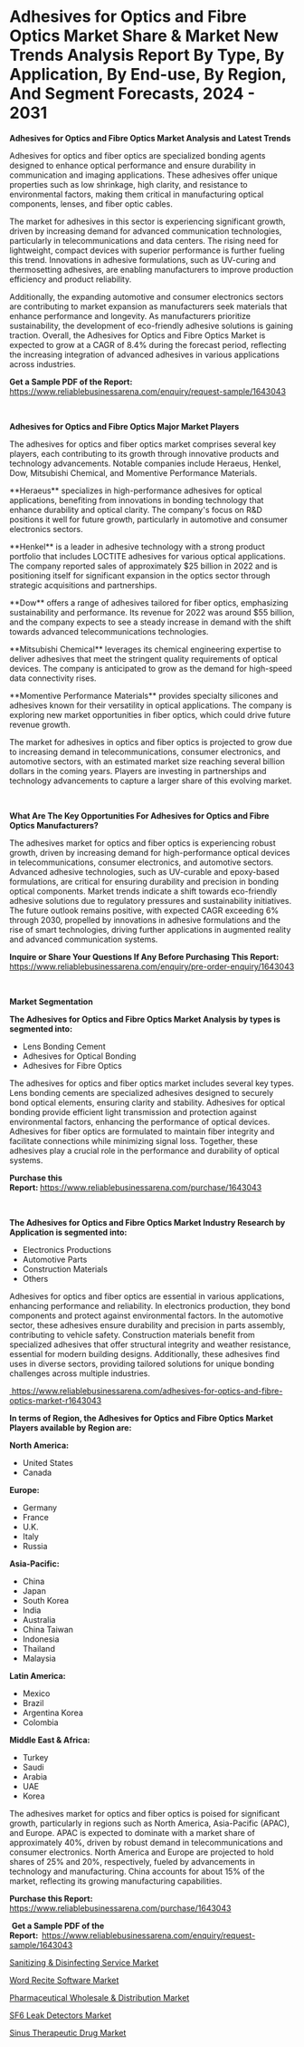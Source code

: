 <p><h1>Adhesives for Optics and Fibre Optics Market Share & Market New Trends Analysis Report By Type, By Application, By End-use, By Region, And Segment Forecasts, 2024 - 2031</h1></p><p><strong>Adhesives for Optics and Fibre Optics Market Analysis and Latest Trends</strong></p>
<p><p>Adhesives for optics and fiber optics are specialized bonding agents designed to enhance optical performance and ensure durability in communication and imaging applications. These adhesives offer unique properties such as low shrinkage, high clarity, and resistance to environmental factors, making them critical in manufacturing optical components, lenses, and fiber optic cables.</p><p>The market for adhesives in this sector is experiencing significant growth, driven by increasing demand for advanced communication technologies, particularly in telecommunications and data centers. The rising need for lightweight, compact devices with superior performance is further fueling this trend. Innovations in adhesive formulations, such as UV-curing and thermosetting adhesives, are enabling manufacturers to improve production efficiency and product reliability.</p><p>Additionally, the expanding automotive and consumer electronics sectors are contributing to market expansion as manufacturers seek materials that enhance performance and longevity. As manufacturers prioritize sustainability, the development of eco-friendly adhesive solutions is gaining traction. Overall, the Adhesives for Optics and Fibre Optics Market is expected to grow at a CAGR of 8.4% during the forecast period, reflecting the increasing integration of advanced adhesives in various applications across industries.</p></p>
<p><strong>Get a Sample PDF of the Report:&nbsp;</strong> <a href="https://www.reliablebusinessarena.com/enquiry/request-sample/1643043?utm_campaign=1685&utm_medium=2&utm_source=Github&utm_content=ia&utm_term=23102024&utm_id=adhesives-for-optics-and-fibre-optics">https://www.reliablebusinessarena.com/enquiry/request-sample/1643043</a></p>
<p>&nbsp;</p>
<p><strong>Adhesives for Optics and Fibre Optics Major Market Players</strong></p>
<p><p>The adhesives for optics and fiber optics market comprises several key players, each contributing to its growth through innovative products and technology advancements. Notable companies include Heraeus, Henkel, Dow, Mitsubishi Chemical, and Momentive Performance Materials.</p><p>**Heraeus** specializes in high-performance adhesives for optical applications, benefiting from innovations in bonding technology that enhance durability and optical clarity. The company's focus on R&D positions it well for future growth, particularly in automotive and consumer electronics sectors.</p><p>**Henkel** is a leader in adhesive technology with a strong product portfolio that includes LOCTITE adhesives for various optical applications. The company reported sales of approximately $25 billion in 2022 and is positioning itself for significant expansion in the optics sector through strategic acquisitions and partnerships.</p><p>**Dow** offers a range of adhesives tailored for fiber optics, emphasizing sustainability and performance. Its revenue for 2022 was around $55 billion, and the company expects to see a steady increase in demand with the shift towards advanced telecommunications technologies.</p><p>**Mitsubishi Chemical** leverages its chemical engineering expertise to deliver adhesives that meet the stringent quality requirements of optical devices. The company is anticipated to grow as the demand for high-speed data connectivity rises.</p><p>**Momentive Performance Materials** provides specialty silicones and adhesives known for their versatility in optical applications. The company is exploring new market opportunities in fiber optics, which could drive future revenue growth.</p><p>The market for adhesives in optics and fiber optics is projected to grow due to increasing demand in telecommunications, consumer electronics, and automotive sectors, with an estimated market size reaching several billion dollars in the coming years. Players are investing in partnerships and technology advancements to capture a larger share of this evolving market.</p></p>
<p>&nbsp;</p>
<p><strong>What Are The Key Opportunities For Adhesives for Optics and Fibre Optics Manufacturers?</strong></p>
<p><p>The adhesives market for optics and fiber optics is experiencing robust growth, driven by increasing demand for high-performance optical devices in telecommunications, consumer electronics, and automotive sectors. Advanced adhesive technologies, such as UV-curable and epoxy-based formulations, are critical for ensuring durability and precision in bonding optical components. Market trends indicate a shift towards eco-friendly adhesive solutions due to regulatory pressures and sustainability initiatives. The future outlook remains positive, with expected CAGR exceeding 6% through 2030, propelled by innovations in adhesive formulations and the rise of smart technologies, driving further applications in augmented reality and advanced communication systems.</p></p>
<p><strong>Inquire or Share Your Questions If Any Before Purchasing This Report:</strong> <a href="https://www.reliablebusinessarena.com/enquiry/pre-order-enquiry/1643043?utm_campaign=1685&utm_medium=2&utm_source=Github&utm_content=ia&utm_term=23102024&utm_id=adhesives-for-optics-and-fibre-optics">https://www.reliablebusinessarena.com/enquiry/pre-order-enquiry/1643043</a></p>
<p>&nbsp;</p>
<p><strong>Market Segmentation</strong></p>
<p><strong>The Adhesives for Optics and Fibre Optics Market Analysis by types is segmented into:</strong></p>
<p><ul><li>Lens Bonding Cement</li><li>Adhesives for Optical Bonding</li><li>Adhesives for Fibre Optics</li></ul></p>
<p><p>The adhesives for optics and fiber optics market includes several key types. Lens bonding cements are specialized adhesives designed to securely bond optical elements, ensuring clarity and stability. Adhesives for optical bonding provide efficient light transmission and protection against environmental factors, enhancing the performance of optical devices. Adhesives for fiber optics are formulated to maintain fiber integrity and facilitate connections while minimizing signal loss. Together, these adhesives play a crucial role in the performance and durability of optical systems.</p></p>
<p><strong>Purchase this Report:&nbsp;</strong><a href="https://www.reliablebusinessarena.com/purchase/1643043?utm_campaign=1685&utm_medium=2&utm_source=Github&utm_content=ia&utm_term=23102024&utm_id=adhesives-for-optics-and-fibre-optics">https://www.reliablebusinessarena.com/purchase/1643043</a></p>
<p>&nbsp;</p>
<p><strong>The Adhesives for Optics and Fibre Optics Market Industry Research by Application is segmented into:</strong></p>
<p><ul><li>Electronics Productions</li><li>Automotive Parts</li><li>Construction Materials</li><li>Others</li></ul></p>
<p><p>Adhesives for optics and fiber optics are essential in various applications, enhancing performance and reliability. In electronics production, they bond components and protect against environmental factors. In the automotive sector, these adhesives ensure durability and precision in parts assembly, contributing to vehicle safety. Construction materials benefit from specialized adhesives that offer structural integrity and weather resistance, essential for modern building designs. Additionally, these adhesives find uses in diverse sectors, providing tailored solutions for unique bonding challenges across multiple industries.</p></p>
<p><a href="https://www.reliablebusinessarena.com/adhesives-for-optics-and-fibre-optics-market-r1643043?utm_campaign=1685&utm_medium=2&utm_source=Github&utm_content=ia&utm_term=23102024&utm_id=adhesives-for-optics-and-fibre-optics">&nbsp;https://www.reliablebusinessarena.com/adhesives-for-optics-and-fibre-optics-market-r1643043</a></p>
<p><strong>In terms of Region, the Adhesives for Optics and Fibre Optics Market Players available by Region are:</strong></p>
<p>
    <p> <strong> North America: </strong>
        <ul>
            <li>United States</li>
            <li>Canada</li>
        </ul>
        </p> 
    <p> <strong> Europe: </strong>
        <ul>
            <li>Germany</li>
            <li>France</li>
            <li>U.K.</li>
            <li>Italy</li>
            <li>Russia</li>
        </ul>
        </p> 
    <p> <strong> Asia-Pacific: </strong>
        <ul>
            <li>China</li>
            <li>Japan</li>
            <li>South Korea</li>
            <li>India</li>
            <li>Australia</li>
            <li>China Taiwan</li>
            <li>Indonesia</li>
            <li>Thailand</li>
            <li>Malaysia</li>
        </ul>
        </p> 
    <p> <strong> Latin America: </strong>
        <ul>
            <li>Mexico</li>
            <li>Brazil</li>
            <li>Argentina Korea</li>
            <li>Colombia</li>
        </ul>
        </p> 
    <p> <strong> Middle East & Africa: </strong>
        <ul>
            <li>Turkey</li>
            <li>Saudi</li>
            <li>Arabia</li>
            <li>UAE</li>
            <li>Korea</li>
        </ul>
    </p>
    </p>
<p><p>The adhesives market for optics and fiber optics is poised for significant growth, particularly in regions such as North America, Asia-Pacific (APAC), and Europe. APAC is expected to dominate with a market share of approximately 40%, driven by robust demand in telecommunications and consumer electronics. North America and Europe are projected to hold shares of 25% and 20%, respectively, fueled by advancements in technology and manufacturing. China accounts for about 15% of the market, reflecting its growing manufacturing capabilities.</p></p>
<p><strong>Purchase this Report: </strong><a href="https://www.reliablebusinessarena.com/purchase/1643043?utm_campaign=1685&utm_medium=2&utm_source=Github&utm_content=ia&utm_term=23102024&utm_id=adhesives-for-optics-and-fibre-optics">https://www.reliablebusinessarena.com/purchase/1643043</a></p>
<p>&nbsp;<strong>Get a Sample PDF of the Report:&nbsp;&nbsp;</strong><a href="https://www.reliablebusinessarena.com/enquiry/request-sample/1643043?utm_campaign=1685&utm_medium=2&utm_source=Github&utm_content=ia&utm_term=23102024&utm_id=adhesives-for-optics-and-fibre-optics">https://www.reliablebusinessarena.com/enquiry/request-sample/1643043</a></p>
<p><strong></strong></p>
<p><p><a href="https://www.linkedin.com/pulse/sanitizing-disinfecting-service-market-overview-global-trends-gb5rc?utm_campaign=1685&utm_medium=2&utm_source=Github&utm_content=ia&utm_term=23102024&utm_id=adhesives-for-optics-and-fibre-optics">Sanitizing & Disinfecting Service Market</a></p><p><a href="https://www.linkedin.com/pulse/global-word-recite-software-market-analysis-trends-forecasts-oistc?utm_campaign=1685&utm_medium=2&utm_source=Github&utm_content=ia&utm_term=23102024&utm_id=adhesives-for-optics-and-fibre-optics">Word Recite Software Market</a></p><p><a href="https://www.linkedin.com/pulse/opportunities-challenges-pharmaceutical-wholesale-distribution-6kt9c?utm_campaign=1685&utm_medium=2&utm_source=Github&utm_content=ia&utm_term=23102024&utm_id=adhesives-for-optics-and-fibre-optics">Pharmaceutical Wholesale & Distribution Market</a></p><p><a href="https://issuu.com/reportprime-2/docs/sf6-leak-detectors-market-size-2030_fe2c6c6be7bc35?utm_campaign=1685&utm_medium=2&utm_source=Github&utm_content=ia&utm_term=23102024&utm_id=adhesives-for-optics-and-fibre-optics">SF6 Leak Detectors Market</a></p><p><a href="https://www.linkedin.com/pulse/navigating-global-sinus-therapeutic-drug-market-from-trends-2sd8c?utm_campaign=1685&utm_medium=2&utm_source=Github&utm_content=ia&utm_term=23102024&utm_id=adhesives-for-optics-and-fibre-optics">Sinus Therapeutic Drug Market</a></p></p>